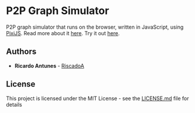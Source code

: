 # P2P Graph Simulator

P2P graph simulator that runs on the browser, written in JavaScript, using [PixiJS](https://www.pixijs.com/).
Read more about it [here](https://riscadoa.com/portfolio/p2p-graph-simulator/).
Try it out [here](https://riscadoa.github.io/p2p-graph-simulator/).

## Authors

* **Ricardo Antunes** - [RiscadoA](https://github.com/RiscadoA)

## License

This project is licensed under the MIT License - see the [LICENSE.md](LICENSE.md) file for details
